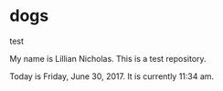 # dogs
test

My name is Lillian Nicholas.
This is a test repository.

Today is Friday, June 30, 2017.
It is currently 11:34 am.

